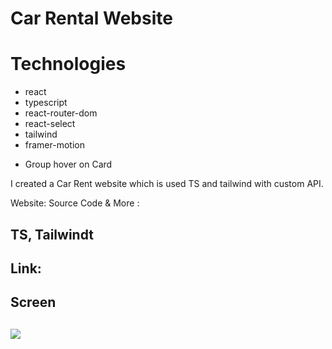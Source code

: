 <h1>Car Rental Website<h1>

# Technologies

- react
- typescript
- react-router-dom
- react-select
- tailwind
- framer-motion

* Group hover on Card

I created a Car Rent website which is used TS and tailwind with custom API.

Website:
Source Code & More :

<h2>TS, Tailwindt<h2>
<h2>Link: <h2>
<h2> Screen <h2>

![](Car.gif)

